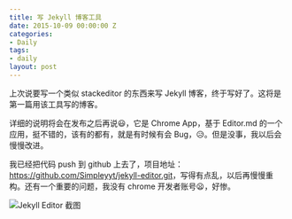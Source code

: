 ```yaml
---
title: 写 Jekyll 博客工具
date: 2015-10-09 00:00:00 Z
categories:
- Daily
tags:
- daily
layout: post
---
```


上次说要写一个类似 stackeditor 的东西来写 Jekyll 博客，终于写好了。这将是第一篇用该工具写的博客。

<!--more-->

详细的说明将会在发布之后再说:smiley:，它是 Chrome App，基于 Editor.md 的一个应用，挺不错的，该有的都有，就是有时候有会 Bug，:disappointed_relieved:。但是没事，我以后会慢慢改进。

我已经把代码 push 到 github 上去了，项目地址：<https://github.com/Simpleyyt/jekyll-editor.git>，写得有点乱，以后再慢慢重构。还有一个重要的问题，我没有 chrome 开发者账号:frowning:，好惨。

![Jekyll Editor 截图](http://simpleyyt.qiniudn.com/15-10-9/34912413.jpg)